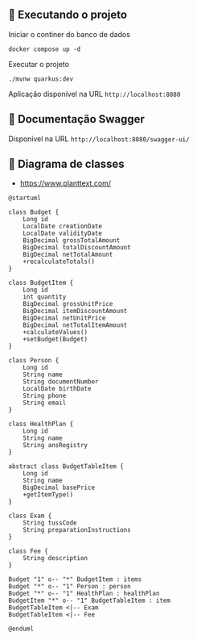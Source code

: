 ## 🚀 Executando o projeto

Iniciar o continer do banco de dados

```shell script
docker compose up -d
```

Executar o projeto

```shell script
./mvnw quarkus:dev
```
Aplicação disponível na URL `http://localhost:8080`

## 📄 Documentação Swagger

Disponível na URL `http://localhost:8080/swagger-ui/`

## 📄 Diagrama de classes

- https://www.planttext.com/

```
@startuml

class Budget {
    Long id
    LocalDate creationDate
    LocalDate validityDate
    BigDecimal grossTotalAmount
    BigDecimal totalDiscountAmount
    BigDecimal netTotalAmount
    +recalculateTotals()
}

class BudgetItem {
    Long id
    int quantity
    BigDecimal grossUnitPrice
    BigDecimal itemDiscountAmount
    BigDecimal netUnitPrice
    BigDecimal netTotalItemAmount
    +calculateValues()
    +setBudget(Budget)
}

class Person {
    Long id
    String name
    String documentNumber
    LocalDate birthDate
    String phone
    String email
}

class HealthPlan {
    Long id
    String name
    String ansRegistry
}

abstract class BudgetTableItem {
    Long id
    String name
    BigDecimal basePrice
    +getItemType()
}

class Exam {
    String tussCode
    String preparationInstructions
}

class Fee {
    String description
}

Budget "1" o-- "*" BudgetItem : items
Budget "*" o-- "1" Person : person
Budget "*" o-- "1" HealthPlan : healthPlan
BudgetItem "*" o-- "1" BudgetTableItem : item
BudgetTableItem <|-- Exam
BudgetTableItem <|-- Fee

@enduml
```
